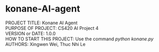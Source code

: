 # konane-AI-agent

PROJECT TITLE: Konane AI Agent <br/>
PURPOSE OF PROJECT: CS420 AI Project 4 <br/>
VERSION or DATE: 1.0.0 <br/>
HOW TO START THIS PROJECT: Use the command <i>python konane.py </i> <br/>
AUTHORS: Xingwen Wei, Thuc Nhi Le <br/>
